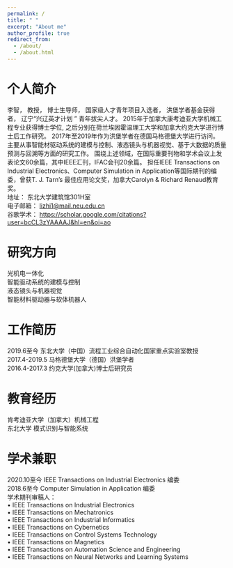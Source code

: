 ```yaml
---
permalink: /
title: " "
excerpt: "About me"
author_profile: true
redirect_from: 
  - /about/
  - /about.html
---
```

个人简介
======
李智， 教授， 博士生导师， 国家级人才青年项目入选者， 洪堡学者基金获得者， 辽宁“兴辽英才计划 ” 青年拔尖人才。  2015年于加拿大康考迪亚大学机械工程专业获得博士学位, 之后分别在荷兰埃因霍温理工大学和加拿大约克大学进行博士后工作研究。 2017年至2019年作为洪堡学者在德国马格德堡大学进行访问。 主要从事智能材驱动系统的建模与控制、液态镜头与机器视觉、基于大数据的质量预测与回溯等方面的研究工作。 围绕上述领域，在国际重要刊物和学术会议上发表论文60余篇，其中IEEE汇刊，IFAC会刊20余篇。 担任IEEE Transactions on Industrial Electronics、Computer Simulation in Application等国际期刊的编委，曾获T. J. Tarn’s 最佳应用论文奖，加拿大Carolyn & Richard Renaud教育奖。
<br>
地址： 东北大学建筑馆301H室<br>
电子邮箱：	lizhi1@mail.neu.edu.cn<br>
谷歌学术：	https://scholar.google.com/citations?user=bcCL3zYAAAAJ&hl=en&oi=ao<br>


研究方向
======
光机电一体化<br>
智能驱动系统的建模与控制<br>
液态镜头与机器视觉<br>
智能材料驱动器与软体机器人<br>

工作简历
======
2019.6至今 东北大学（中国）流程工业综合自动化国家重点实验室教授<br>
2017.4-2019.5 马格德堡大学（德国）洪堡学者<br>
2016.4-2017.3 约克大学(加拿大)博士后研究员<br>

教育经历
======
肯考迪亚大学（加拿大）机械工程<br>
东北大学    模式识别与智能系统<br>

学术兼职
======
2020.10至今 IEEE Transactions on Industrial Electronics 编委<br>
2018.6至今  Computer Simulation in Application 编委<br>
学术期刊审稿人：<br>
•    IEEE Transactions on Industrial Electronics<br>
•    IEEE Transactions on Mechatronics<br>
•    IEEE Transactions on Industrial Informatics<br>
•    IEEE Transactions on Cybernetics<br>
•    IEEE Transactions on Control Systems Technology<br>
•    IEEE Transactions on Magnetics<br>
•    IEEE Transactions on Automation Science and Engineering<br>
•    IEEE Transactions on Neural Networks and Learning Systems<br>